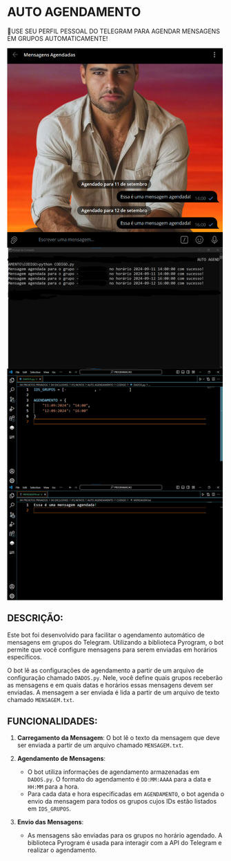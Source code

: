 # AUTO AGENDAMENTO
🤖USE SEU PERFIL PESSOAL DO TELEGRAM PARA AGENDAR MENSAGENS EM GRUPOS AUTOMATICAMENTE!

<img src="./IMAGENS/FOTO_1.png" align="center" width="500"> <br>
<img src="./IMAGENS/FOTO_2.png" align="center" width="500"> <br>
<img src="./IMAGENS/FOTO_3.png" align="center" width="500"> <br>
<img src="./IMAGENS/FOTO_4.png" align="center" width="500"> <br>

## DESCRIÇÃO:
Este bot foi desenvolvido para facilitar o agendamento automático de mensagens em grupos do Telegram. Utilizando a biblioteca Pyrogram, o bot permite que você configure mensagens para serem enviadas em horários específicos.

O bot lê as configurações de agendamento a partir de um arquivo de configuração chamado `DADOS.py`. Nele, você define quais grupos receberão as mensagens e em quais datas e horários essas mensagens devem ser enviadas. A mensagem a ser enviada é lida a partir de um arquivo de texto chamado `MENSAGEM.txt`.

## FUNCIONALIDADES:
1. **Carregamento da Mensagem**: O bot lê o texto da mensagem que deve ser enviada a partir de um arquivo chamado `MENSAGEM.txt`.

2. **Agendamento de Mensagens**:
   - O bot utiliza informações de agendamento armazenadas em `DADOS.py`. O formato do agendamento é `DD:MM:AAAA` para a data e `HH:MM` para a hora.
   - Para cada data e hora especificadas em `AGENDAMENTO`, o bot agenda o envio da mensagem para todos os grupos cujos IDs estão listados em `IDS_GRUPOS`.

3. **Envio das Mensagens**:
   - As mensagens são enviadas para os grupos no horário agendado. A biblioteca Pyrogram é usada para interagir com a API do Telegram e realizar o agendamento.

